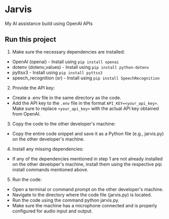 # Jarvis
My AI assistance build using OpenAI APIs 

## Run this project 

1. Make sure the necessary dependencies are installed:

  - OpenAI (openai) - Install using  `pip install openai`
  - dotenv (dotenv_values) - Install using `pip install python-dotenv`
  - pyttsx3 - Install using `pip install pyttsx3`
  - speech_recognition (sr) - Install using `pip install SpeechRecognition`

2. Provide the API key:

  - Create a .env file in the same directory as the code.
  - Add the API key to the `.env` file in the format `API_KEY=<your_api_key>`. Make sure to replace `<your_api_key>` with the actual API key obtained from OpenAI.

3. Copy the code to the other developer's machine:

  - Copy the entire code snippet and save it as a Python file (e.g., jarvis.py) on the other developer's machine.
  
4. Install any missing dependencies:

  - If any of the dependencies mentioned in step 1 are not already installed on the other developer's machine, install them using the respective pip install commands mentioned above.

5. Run the code:
  - Open a terminal or command prompt on the other developer's machine.
  - Navigate to the directory where the code file (jarvis.py) is located.
  - Run the code using the command python jarvis.py.
  - Make sure the machine has a microphone connected and is properly configured for audio input and output.


